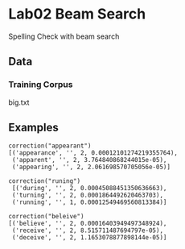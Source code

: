# Lab02 Beam Search
Spelling Check with beam search
## Data
### Training Corpus
big.txt
## Examples
```
correction("appearant")
[('appearance', '', 2, 0.00012101274219355764),
 ('apparent', '', 2, 3.764840868244015e-05),
 ('appearing', '', 2, 2.061698570705056e-05)]

correction("runing")
 [('during', '', 2, 0.00045088451350636663),
 ('turning', '', 2, 0.0001864492620463703),
 ('running', '', 1, 0.00012549469560813384)]

correction("beleive")
[('believe', '', 2, 0.00016403949497348924),
 ('receive', '', 2, 8.515711487694797e-05),
 ('deceive', '', 2, 1.1653078877898144e-05)]
```
